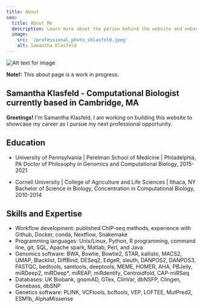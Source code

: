 ```yaml
---
title: About
seo:
  title: About Me
  description: Learn more about the person behind the website and embark on a journey of inspiration and shared experiences.
  image:
    src: '/professional_photo_sklasfeld.jpeg'
    alt: Samantha Klasfeld
---
```


![Alt text for image](/professional_photo_sklasfeld.jpeg)

**Note!:** This about page is a work in progress.

## Samantha Klasfeld - Computational Biologist currently based in Cambridge, MA

**Greetings!** I'm Samantha Klasfeld, I am working on building this website to showcase my career as I pursue my next professional opportunity.

## Education
* University of Pennsylvania | Perelman School of Medicine | Philadelphia, PA
Doctor of Philosophy in Genomics and Computational Biology, 2015-2021

* Cornell University | College of Agriculture and Life Sciences | Ithaca, NY
Bachelor of Science in Biology, Concentration in Computational Biology, 2010-2014

## Skills and Expertise

* Workflow development: published ChIP-seq methods, experience with Github, Docker, conda, Nextflow, Snakemake
* Programming languages: Unix/Linux, Python, R programming, command line, git, SQL, Apache spark, Matlab, Perl, and Java
* Genomics software: BWA, Bowtie, Bowtie2, STAR, kallisto, MACS2, UMAP, Blacklist, DiffBind, DESeq2, EdgeR, sleuth,
DANPOS2, DANPOS3, FASTQC, bedtools, samtools, deeptools, MEME, HOMER, AHA, PBJelly, miRDeep2, miRDeep*, miREAP,
miRdentify, Centroidfold, CAP-miRSeq
* Databases: UK Biobank, gnomAD, GTex, ClinVar, dbNSFP, Clingen, Genebass, dbSNP
* Genetics software: PLINK, VCFtools, bcftools, VEP, LOFTEE, MutPred2, ESM1b, AlphaMissense

<!---

## Innovation and Problem-Solving

I thrive on solving complex problems and transforming ideas into functional, elegant websites. Whether it's optimizing performance, implementing new features, or troubleshooting issues, I approach each challenge with enthusiasm and a commitment to delivering high-quality solutions.

## Global Perspective, Local Impact

Living in Estonia has not only influenced my appreciation for nature and culture but has also shaped my approach to web development. I understand the importance of creating digital solutions that resonate with local audiences while maintaining a global perspective.

## Continuous Learning

The dynamic nature of the tech industry inspires me to stay up-to-date with the latest trends and advancements. I'm always eager to expand my skill set and embrace emerging technologies that enhance the functionality and aesthetics of the websites I create.

## Collaboration and Communication

I believe in the power of collaboration and effective communication. Whether working with clients, designers, or fellow developers, I value clear communication to ensure the success of every project.

## Get in Touch

Are you looking to elevate your online presence or bring your digital ideas to life? I'd love to hear from you! Feel free to reach out for collaboration, consultation, or just a friendly chat about all things web development.

_Let's build something amazing together!_

-->